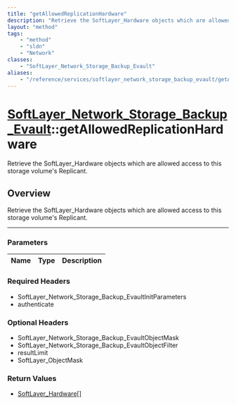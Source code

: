 ```yaml
---
title: "getAllowedReplicationHardware"
description: "Retrieve the SoftLayer_Hardware objects which are allowed access to this storage volume's Replicant."
layout: "method"
tags:
    - "method"
    - "sldn"
    - "Network"
classes:
    - "SoftLayer_Network_Storage_Backup_Evault"
aliases:
    - "/reference/services/softlayer_network_storage_backup_evault/getAllowedReplicationHardware"
---
```

# [SoftLayer_Network_Storage_Backup_Evault](/reference/services/SoftLayer_Network_Storage_Backup_Evault)::getAllowedReplicationHardware


Retrieve the SoftLayer_Hardware objects which are allowed access to this storage volume's Replicant.


## Overview 
Retrieve the SoftLayer_Hardware objects which are allowed access to this storage volume's Replicant.

-----

### Parameters 
|Name | Type | Description |
| --- | --- | --- |


### Required Headers
* SoftLayer_Network_Storage_Backup_EvaultInitParameters
* authenticate


### Optional Headers
* SoftLayer_Network_Storage_Backup_EvaultObjectMask
* SoftLayer_Network_Storage_Backup_EvaultObjectFilter
* resultLimit
* SoftLayer_ObjectMask

### Return Values
* <a href='/reference/datatypes/SoftLayer_Hardware'>SoftLayer_Hardware[] </a>




